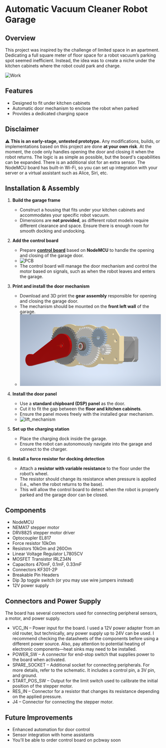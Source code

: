 # Automatic Vacuum Cleaner Robot Garage  

## Overview  
This project was inspired by the challenge of limited space in an apartment. Dedicating a full square meter of floor space for a robot vacuum’s parking spot seemed inefficient. Instead, the idea was to create a niche under the kitchen cabinets where the robot could park and charge.  

![Work](https://github.com/user-attachments/assets/077b3547-0a17-4905-9be7-d40b60e705af)


## Features  
- Designed to fit under kitchen cabinets  
- Automatic door mechanism to enclose the robot when parked  
- Provides a dedicated charging space  

## Disclaimer  
⚠ **This is an early-stage, untested prototype.** Any modifications, builds, or implementations based on this project are done **at your own risk**. At the moment, the code only handles opening the door and closing it when the robot returns. The logic is as simple as possible, but the board's capabilities can be expanded. There is an additional slot for an extra sensor. The NodeMCU board has built-in Wi-Fi, so you can set up integration with your server or a virtual assistant such as Alice, Siri, etc.

## Installation & Assembly  
1. **Build the garage frame**  
   - Construct a housing that fits under your kitchen cabinets and accommodates your specific robot vacuum.  
   - Dimensions are **not provided**, as different robot models require different clearance and space. Ensure there is enough room for smooth docking and undocking.  

2. **Add the control board**
   - Prepare **[control board](pcb/board.dip)** based on **NodeMCU** to handle the opening and closing of the garage door. 
   - ![PCB](https://github.com/user-attachments/assets/7b2377ec-0cb3-4f64-b5c6-f6fde1e6af2a)
   - The control board will manage the door mechanism and control the motor based on signals, such as when the robot leaves and enters the garage.  

3. **Print and install the door mechanism**  
   - Download and 3D print the **gear assembly** responsible for opening and closing the garage door.  
   - The mechanism should be mounted on the **front left wall** of the garage.  
   - ![Gear Assembly](https://github.com/sakonyshev/robot-garage/blob/master/image/gear_assembly2.png)  

4. **Install the door panel**  
   - Use a **standard chipboard (DSP) panel** as the door.  
   - Cut it to fit the gap between the **floor and kitchen cabinets**.
   - Ensure the panel moves freely with the installed gear mechanism.
   -  ![lift_mechanism](https://github.com/user-attachments/assets/a8b29e8f-14ab-4984-ab09-4146fb103be0)

5. **Set up the charging station**  
   - Place the charging dock inside the garage.  
   - Ensure the robot can autonomously navigate into the garage and connect to the charger.

6. **Install a force resistor for docking detection**  
   - Attach a **resistor with variable resistance** to the floor under the robot’s wheel.  
   - The resistor should change its resistance when pressure is applied (i.e., when the robot returns to the base).  
   - This will allow the control board to detect when the robot is properly parked and the garage door can be closed.  


## Components  
- NodeMCU  
- NEMA17 stepper motor
- DRV8825 stepper motor driver
- Optocoupler EL817
- Force resistor 10kOm
- Resistors 10kOm and 260Om
- Linear Voltage Regulator L7805CV
- MOSFET Transistor IRLZ34N
- Capacitors 470mF, 0.1mF, 0.33mF
- Connectors KF301-2P
- Breakable Pin Headers
- Dip 3p toggle switch (or you may use wire jumpers instead)
- 12V power supply

## Connectors and Power Supply
The board has several connectors used for connecting peripheral sensors, a motor, and power supply.

- VCC_IN – Power input for the board. I used a 12V power adapter from an old router, but technically, any power supply up to 24V can be used. I recommend checking the datasheets of the components before using a different power source. Also, pay attention to potential heating of electronic components—heat sinks may need to be installed.
- POWER_SW – A connector for end-stop switch that supplies power to the board when activated.
- SPARE_SOCKET – Additional socket for connecting peripherals. For more details, refer to the schematic. It includes a control pin, a 3V pin, and ground.
- START_POS_SW – Output for the limit switch used to calibrate the initial position of the stepper motor.
- RES_IN – Connector for a resistor that changes its resistance depending on the applied pressure.
- J4 – Connector for connecting the stepper motor.

## Future Improvements  
- Enhanced automation for door control  
- Sensor integration with home assistants
- You'll be able to order control board on pcbway soon

